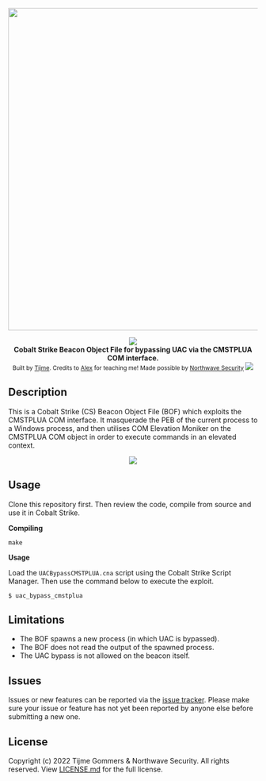 <p align="center">
    <img src="https://raw.githubusercontent.com/tijme/uac-bypass-cmstplua/master/.github/logo.png" width="650"/>
</p>
<p align="center">
    <a href="https://github.com/tijme/uac-bypass-cmstplua/blob/master/LICENSE.md"><img src="https://raw.finnwea.com/shield/?firstText=Source&secondText=Licensed" /></a>
    <br/>
    <b>Cobalt Strike Beacon Object File for bypassing UAC via the CMSTPLUA COM interface.</b>
    <br/>
    <sup>Built by <a href="https://www.linkedin.com/in/tijme/">Tijme</a>. Credits to <a href="https://github.com/lldre">Alex</a> for teaching me! Made possible by <a href="https://northwave-security.com/">Northwave Security</a> <img src="https://raw.githubusercontent.com/tijme/uac-bypass-cmstplua/master/.github/northwave.png"/></sup>
    <br/>
</p>

## Description

This is a Cobalt Strike (CS) Beacon Object File (BOF) which exploits the CMSTPLUA COM interface. It masquerade the PEB of the current process to a Windows process, and then utilises COM Elevation Moniker on the CMSTPLUA COM object in order to execute commands in an elevated context.

<p align="center">
    <img src="https://raw.githubusercontent.com/tijme/uac-bypass-cmstplua/master/.github/output.png" />
</p>

## Usage

Clone this repository first. Then review the code, compile from source and use it in Cobalt Strike.

**Compiling**

	make

**Usage**

Load the `UACBypassCMSTPLUA.cna` script using the Cobalt Strike Script Manager. Then use the command below to execute the exploit.

    $ uac_bypass_cmstplua

## Limitations

* The BOF spawns a new process (in which UAC is bypassed).
* The BOF does not read the output of the spawned process.
* The UAC bypass is not allowed on the beacon itself.

## Issues

Issues or new features can be reported via the [issue tracker](https://github.com/tijme/uac-bypass-cmstplua/issues). Please make sure your issue or feature has not yet been reported by anyone else before submitting a new one.

## License

Copyright (c) 2022 Tijme Gommers & Northwave Security. All rights reserved. View [LICENSE.md](https://github.com/tijme/uac-bypass-cmstplua/blob/master/LICENSE.md) for the full license.
